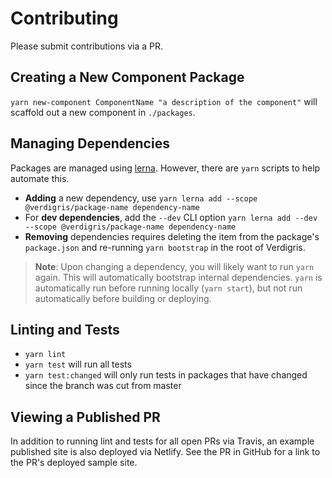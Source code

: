 # Contributing

Please submit contributions via a PR.

## Creating a New Component Package

`yarn new-component ComponentName "a description of the component"` will scaffold out a new component in `./packages`.

## Managing Dependencies

Packages are managed using [lerna](https://lernajs.io/). However, there are `yarn` scripts to help automate this.

* **Adding** a new dependency, use `yarn lerna add --scope @verdigris/package-name dependency-name`
* For **dev dependencies**, add the `--dev` CLI option `yarn lerna add --dev --scope @verdigris/package-name dependency-name`
* **Removing** dependencies requires deleting the item from the package's `package.json` and re-running `yarn bootstrap` in the root of Verdigris.

> **Note**: Upon changing a dependency, you will likely want to run `yarn` again. This will automatically bootstrap internal dependencies. `yarn` is automatically run before running locally (`yarn start`), but not run automatically before building or deploying.

## Linting and Tests

* `yarn lint`
* `yarn test` will run all tests
* `yarn test:changed` will only run tests in packages that have changed since the branch was cut from master

## Viewing a Published PR

In addition to running lint and tests for all open PRs via Travis, an example published site is also deployed via Netlify. See the PR in GitHub for a link to the PR's deployed sample site.

